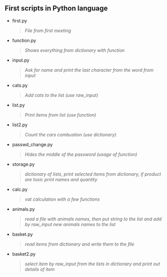 ## First scripts in Python language

- first.py
  >*File from first meeting*

- function.py
  >*Shows everything from dictionary with function*

- input.py
  >*Ask for name and print the last character from the word from input*

- cats.py
  >*Add cats to the list (use raw_input)*

- list.py
    >*Print items from list (use function)*

- list2.py
    >*Count the cars combustion (use dictionary)*

- passwd_change.py
    >*Hides the middle of the password (usage of function)*

- storage.py
    >*dictionary of lists, print selected items from dictionary, if product are toxic print names and quantity*

- calc.py
    >*vat calculation with a few functions*

- animals.py
    >*read a file with animals names, then put string to the list and add by raw_input new animals names to the list*

- basket.py
    >*read items from dictionary and write them to the file*

- basket2.py
    >*select item by raw_input from the lists in dictionary and print out details of item*
